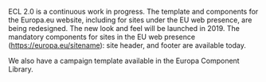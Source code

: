 ECL 2.0 is a continuous work in progress. The template and components for the Europa.eu website, including for sites under the EU web presence, are being redesigned.  The new look and feel will be launched in 2019. The mandatory components for sites in the EU web presence (https://europa.eu/sitename): site header, and footer are available today.

We also have a campaign template available in the Europa Component Library.
